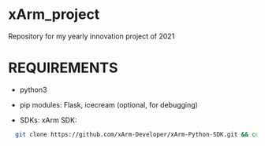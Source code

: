 # xArm_project
Repository for my yearly innovation project of 2021

# REQUIREMENTS

- python3


- pip modules: Flask, icecream (optional, for debugging)


- SDKs: xArm SDK:  
```bash
  git clone https://github.com/xArm-Developer/xArm-Python-SDK.git && cd xArm-Python-SDK && python3 setup.py install
  ```
